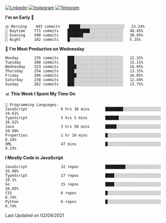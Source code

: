 [![Linkedin](https://img.shields.io/badge/-Archie-blue?style=flat-square&labelColor=gray&logo=Linkedin&logoColor=white&link=https://www.linkedin.com/in/archisdi)](https://www.linkedin.com/in/archisdi)
[![Instagram](https://img.shields.io/badge/-@archisdi-orange?style=flat-square&labelColor=gray&logo=Instagram&logoColor=white&link=https://www.instagram.com/archisdi)](https://www.instagram.com/archisdi)
[![Telegram](https://img.shields.io/badge/-aai-informational?style=flat-square&labelColor=gray&logo=telegram&logoColor=white&link=https://t.me/archisdi)](https://t.me/archisdi)

<!--START_SECTION:waka-->
**I'm an Early 🐤** 

```text
🌞 Morning    443 commits    █████░░░░░░░░░░░░░░░░░░░░   23.24% 
🌆 Daytime    771 commits    ██████████░░░░░░░░░░░░░░░   40.45% 
🌃 Evening    590 commits    ███████░░░░░░░░░░░░░░░░░░   30.95% 
🌙 Night      102 commits    █░░░░░░░░░░░░░░░░░░░░░░░░   5.35%

```
📅 **I'm Most Productive on Wednesday** 

```text
Monday       235 commits    ███░░░░░░░░░░░░░░░░░░░░░░   12.33% 
Tuesday      288 commits    ███░░░░░░░░░░░░░░░░░░░░░░   15.11% 
Wednesday    323 commits    ████░░░░░░░░░░░░░░░░░░░░░   16.95% 
Thursday     254 commits    ███░░░░░░░░░░░░░░░░░░░░░░   13.33% 
Friday       306 commits    ████░░░░░░░░░░░░░░░░░░░░░   16.05% 
Saturday     238 commits    ███░░░░░░░░░░░░░░░░░░░░░░   12.49% 
Sunday       262 commits    ███░░░░░░░░░░░░░░░░░░░░░░   13.75%

```


📊 **This Week I Spent My Time On** 

```text
💬 Programming Languages: 
JavaScript               6 hrs 38 mins       ████████░░░░░░░░░░░░░░░░░   34.61% 
TypeScript               5 hrs 5 mins        ██████░░░░░░░░░░░░░░░░░░░   26.52% 
Java                     3 hrs 50 mins       █████░░░░░░░░░░░░░░░░░░░░   19.99% 
Properties               1 hr 10 mins        █░░░░░░░░░░░░░░░░░░░░░░░░   6.14% 
XML                      47 mins             █░░░░░░░░░░░░░░░░░░░░░░░░   4.15%

```

**I Mostly Code in JavaScript** 

```text
JavaScript               32 repos            █████████░░░░░░░░░░░░░░░░   35.96% 
TypeScript               17 repos            ████░░░░░░░░░░░░░░░░░░░░░   19.1% 
Go                       15 repos            ████░░░░░░░░░░░░░░░░░░░░░   16.85% 
CSS                      6 repos             █░░░░░░░░░░░░░░░░░░░░░░░░   6.74% 
Python                   6 repos             █░░░░░░░░░░░░░░░░░░░░░░░░   6.74%

```



 Last Updated on 02/09/2021
<!--END_SECTION:waka-->